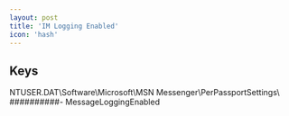 ```yaml
---
layout: post
title: 'IM Logging Enabled'
icon: 'hash'
---
```


## Keys

NTUSER.DAT\Software\Microsoft\MSN Messenger\PerPassportSettings\ ##########\- MessageLoggingEnabled

